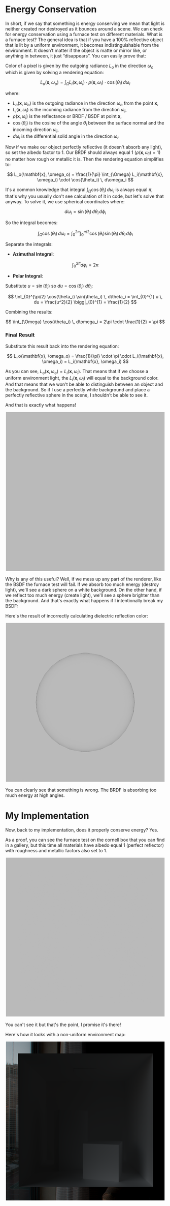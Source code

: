 # Energy Conservation
In short, if we say that something is energy conserving we mean that light is neither created nor destroyed as it bounces around a scene. We can check for energy conservation using a furnace test on different materials. What is a furnace test? The general idea is that if you have a 100% reflective object that is lit by a uniform environment, it becomes indistinguishable from the environment. It doesn’t matter if the object is matte or mirror like, or anything in between, it just “disappears”. You can easily prove that:

Color of a pixel is given by the outgoing radiance $L_o$ in the direction $\omega_o$ which is given by solving a rendering equation:

$$
L_o(\mathbf{x}, \omega_o) = \int_{\Omega} L_i(\mathbf{x}, \omega_i) \cdot \rho(\mathbf{x}, \omega_i) \cdot \cos(\theta_i) \, d\omega_i
$$

where:
- $L_o(\mathbf{x}, \omega_o)$ is the outgoing radiance in the direction $\omega_o$ from the point $\mathbf{x}$,
- $L_i(\mathbf{x}, \omega_i)$ is the incoming radiance from the direction $\omega_i$,
- $\rho(\mathbf{x}, \omega_i)$ is the reflectance or BRDF / BSDF at point $\mathbf{x}$,
- $\cos(\theta_i)$ is the cosine of the angle $\theta_i$ between the surface normal and the incoming direction $\omega_i$,
- $d\omega_i$ is the differential solid angle in the direction $\omega_i$.

Now if we make our object perfectly reflective (it doesn't absorb any light), so set the albedo factor to 1. Our BRDF should always equal 1 ($\rho(\mathbf{x}, \omega_i) = 1$) no matter how rough or metallic it is. Then the rendering equation simplifies to:

$$
L_o(\mathbf{x}, \omega_o) = \frac{1}{\pi} \int_{\Omega} L_i(\mathbf{x}, \omega_i) \cdot \cos(\theta_i) \, d\omega_i
$$

It's a common knowledge that integral $\int_{\Omega} \cos(\theta_i) \, d\omega_i$ is always equal $\pi$, that's why you usually don't see calculation of it in code, but let's solve that anyway. To solve it, we use spherical coordinates where:

$$
d\omega_i = \sin(\theta_i) \, d\theta_i \, d\phi_i
$$

So the integral becomes:

$$
\int_{\Omega} \cos(\theta_i) \, d\omega_i = \int_{0}^{2\pi} \int_{0}^{\pi/2} \cos(\theta_i) \sin(\theta_i) \, d\theta_i \, d\phi_i
$$

Separate the integrals:

- **Azimuthal Integral**:

$$
\int_{0}^{2\pi} d\phi_i = 2\pi
$$

- **Polar Integral**:

Substitute $u = \sin(\theta_i)$ so $du = \cos(\theta_i) \ d\theta_i$:

$$
\int_{0}^{\pi/2} \cos(\theta_i) \sin(\theta_i) \, d\theta_i = \int_{0}^{1} u \, du = \frac{u^2}{2} \bigg|_{0}^{1} = \frac{1}{2}
$$

Combining the results:

$$
\int_{\Omega} \cos(\theta_i) \, d\omega_i = 2\pi \cdot \frac{1}{2} = \pi
$$

### Final Result

Substitute this result back into the rendering equation:

$$
L_o(\mathbf{x}, \omega_o) = \frac{1}{\pi} \cdot \pi \cdot L_i(\mathbf{x}, \omega_i) = L_i(\mathbf{x}, \omega_i)
$$

As you can see, $L_o(\mathbf{x}, \omega_o) = L_i(\mathbf{x}, \omega_i)$. That means that if we choose a uniform environment light, the $L_i(\mathbf{x}, \omega_i)$ will equal to the background color. And that means that we won't be able to distinguish between an object and the background. So if I use a perfectly white background and place a perfectly reflective sphere in the scene, I shouldn't be able to see it.

And that is exactly what happens!
<p align="center">
  <img src="./Gallery/materialShowcase/PassedFurnace.png" alt="Passed Furnace" width="500" height="500" />
</p>

Why is any of this useful? Well, if we mess up any part of the renderer, like the BSDF the furnace test will fail. If we absorb too much energy (destroy light), we'll see a dark sphere on a white background. On the other hand, if we reflect too much energy (create light), we'll see a sphere brighter than the background. And that's exactly what happens if I intentionally break my BSDF:

Here's the result of incorrectly calculating dielectric reflection color:
<p align="center">
  <img src="./Gallery/materialShowcase/FailedFurnace.png" alt="Failed Furnace" width="500" height="500" />
</p>
You can clearly see that something is wrong. The BRDF is absorbing too much energy at high angles.

# My Implementation

Now, back to my implementation, does it properly conserve energy? Yes.

As a proof, you can see the furnace test on the cornell box that you can find in a gallery, but this time all materials have albedo equal 1 (perfect reflector) with roughness and metallic factors also set to 1.
<p align="center">
  <img src="./Gallery/materialShowcase/CornellFurnace.png" alt="Furnace Cornell" width="500" height="500" />
</p>

You can't see it but that's the point, I promise it's there!

Here's how it looks with a non-uniform environment map:
<p align="center">
  <img src="./Gallery/materialShowcase/CornellFurnace1.png" alt="Furnace Cornell1" width="500" height="500" />
</p>

